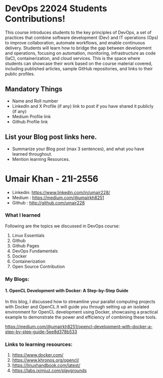 # DevOps 22024 Students Contributions! 

This course introduces students to the key principles of DevOps, a set of practices that combine software development (Dev) and IT operations (Ops) to improve collaboration, automate workflows, and enable continuous delivery. Students will learn how to bridge the gap between development and operations, focusing on automation, monitoring, infrastructure as code (IaC), containerization, and cloud services. This is the space where students can showcase their work based on the course material covered, including published articles, sample GitHub repositories, and links to their public profiles.

## Mandatory Things
- Name and Roll number
- LinkedIn and X Profile (if any) link to post if you have shared it publicly (if any)
- Medium Profile link
- Github Profile link

## List your Blog post links here.
- Summarize your Blog post (max 3 sentences), and what you have learned throughout.
- Mention learning Resources. 


# Umair Khan - 21I-2556
- Linkedin: https://www.linkedin.com/in/umair228/
- Medium : https://medium.com/@umairkh8251
- Github : http://github.com/umair228

### What I learned
Following are the topics we discussed in DevOps course:
1.	Linux Essentials
2.	Github
3.	Github Pages
4.	DevOps Fundamentals
5.	Docker
6.	Containerization
7.	Open Source Contribution


### My Blogs:
#### 1.	OpenCL Development with Docker: A Step-by-Step Guide
In this blog, I discussed how to streamline your parallel computing projects with Docker and OpenCL.It will guide you through setting up an isolated environment for OpenCL development using Docker, showcasing a practical example to demonstrate the power and efficiency of combining these tools.

https://medium.com/@umairkh8251/opencl-development-with-docker-a-step-by-step-guide-5ee8d378b533

### Links to learning resources:
1.	https://www.docker.com/
2.	https://www.khronos.org/opencl/
3.  https://linuxhandbook.com/latest/
4.  https://labs.iximiuz.com/playgrounds